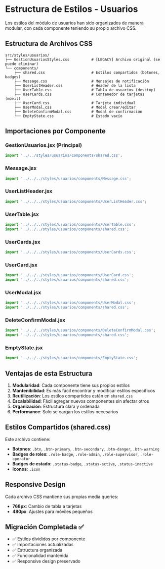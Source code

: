 # Estructura de Estilos - Usuarios

Los estilos del módulo de usuarios han sido organizados de manera modular, con cada componente teniendo su propio archivo CSS.

## Estructura de Archivos CSS

```
src/styles/usuarios/
├── GestionUsuariosStyles.css          # [LEGACY] Archivo original (se puede eliminar)
└── components/
    ├── shared.css                     # Estilos compartidos (botones, badges)
    ├── Message.css                    # Mensajes de notificación
    ├── UserListHeader.css             # Header de la lista
    ├── UserTable.css                  # Tabla de usuarios (desktop)
    ├── UserCards.css                  # Contenedor de tarjetas (móvil)
    ├── UserCard.css                   # Tarjeta individual
    ├── UserModal.css                  # Modal crear/editar
    ├── DeleteConfirmModal.css         # Modal de confirmación
    └── EmptyState.css                 # Estado vacío
```

## Importaciones por Componente

### GestionUsuarios.jsx (Principal)
```jsx
import '../../styles/usuarios/components/shared.css';
```

### Message.jsx
```jsx
import '../../../styles/usuarios/components/Message.css';
```

### UserListHeader.jsx
```jsx
import '../../../styles/usuarios/components/UserListHeader.css';
```

### UserTable.jsx
```jsx
import '../../../styles/usuarios/components/UserTable.css';
import '../../../styles/usuarios/components/shared.css';
```

### UserCards.jsx
```jsx
import '../../../styles/usuarios/components/UserCards.css';
```

### UserCard.jsx
```jsx
import '../../../styles/usuarios/components/UserCard.css';
import '../../../styles/usuarios/components/shared.css';
```

### UserModal.jsx
```jsx
import '../../../styles/usuarios/components/UserModal.css';
import '../../../styles/usuarios/components/shared.css';
```

### DeleteConfirmModal.jsx
```jsx
import '../../../styles/usuarios/components/DeleteConfirmModal.css';
import '../../../styles/usuarios/components/shared.css';
```

### EmptyState.jsx
```jsx
import '../../../styles/usuarios/components/EmptyState.css';
```

## Ventajas de esta Estructura

1. **Modularidad**: Cada componente tiene sus propios estilos
2. **Mantenibilidad**: Es más fácil encontrar y modificar estilos específicos
3. **Reutilización**: Los estilos compartidos están en `shared.css`
4. **Escalabilidad**: Fácil agregar nuevos componentes sin afectar otros
5. **Organización**: Estructura clara y ordenada
6. **Performance**: Solo se cargan los estilos necesarios

## Estilos Compartidos (shared.css)

Este archivo contiene:
- **Botones**: `.btn`, `.btn-primary`, `.btn-secondary`, `.btn-danger`, `.btn-warning`
- **Badges de roles**: `.role-badge`, `.role-admin`, `.role-supervisor`, `.role-operator`
- **Badges de estado**: `.status-badge`, `.status-active`, `.status-inactive`
- **Iconos**: `.icon`

## Responsive Design

Cada archivo CSS mantiene sus propias media queries:
- **768px**: Cambio de tabla a tarjetas
- **480px**: Ajustes para móviles pequeños

## Migración Completada ✅

- ✅ Estilos divididos por componente
- ✅ Importaciones actualizadas
- ✅ Estructura organizada
- ✅ Funcionalidad mantenida
- ✅ Responsive design preservado
